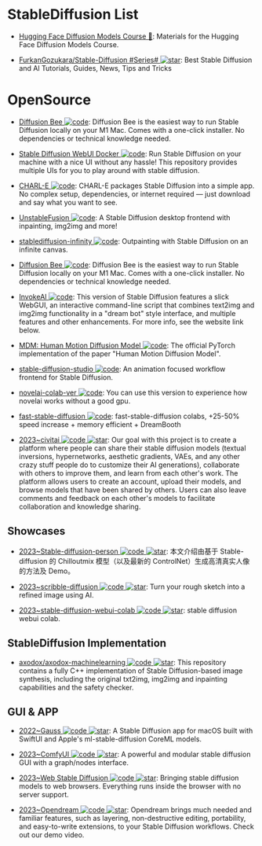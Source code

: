 # StableDiffusion List

- [Hugging Face Diffusion Models Course 🎥](https://github.com/huggingface/diffusion-models-class): Materials for the Hugging Face Diffusion Models Course.

- [FurkanGozukara/Stable-Diffusion #Series# ![star](https://img.shields.io/github/stars/FurkanGozukara/Stable-Diffusion)](https://github.com/FurkanGozukara/Stable-Diffusion): Best Stable Diffusion and AI Tutorials, Guides, News, Tips and Tricks

# OpenSource

- [Diffusion Bee ![code](https://ng-tech.icu/assets/code.svg)](https://github.com/divamgupta/diffusionbee-stable-diffusion-ui): Diffusion Bee is the easiest way to run Stable Diffusion locally on your M1 Mac. Comes with a one-click installer. No dependencies or technical knowledge needed.

- [Stable Diffusion WebUI Docker ![code](https://ng-tech.icu/assets/code.svg)](https://github.com/AbdBarho/stable-diffusion-webui-docker): Run Stable Diffusion on your machine with a nice UI without any hassle! This repository provides multiple UIs for you to play around with stable diffusion.

- [CHARL-E ![code](https://ng-tech.icu/assets/code.svg)](https://www.charl-e.com/): CHARL-E packages Stable Diffusion into a simple app. No complex setup, dependencies, or internet required — just download and say what you want to see.

- [UnstableFusion ![code](https://ng-tech.icu/assets/code.svg)](https://github.com/ahrm/UnstableFusion): A Stable Diffusion desktop frontend with inpainting, img2img and more!

- [stablediffusion-infinity ![code](https://ng-tech.icu/assets/code.svg)](https://github.com/lkwq007/stablediffusion-infinity): Outpainting with Stable Diffusion on an infinite canvas.

- [Diffusion Bee ![code](https://ng-tech.icu/assets/code.svg)](https://github.com/divamgupta/diffusionbee-stable-diffusion-ui): Diffusion Bee is the easiest way to run Stable Diffusion locally on your M1 Mac. Comes with a one-click installer. No dependencies or technical knowledge needed.

- [InvokeAI ![code](https://ng-tech.icu/assets/code.svg)](https://github.com/invoke-ai/InvokeAI): This version of Stable Diffusion features a slick WebGUI, an interactive command-line script that combines text2img and img2img functionality in a "dream bot" style interface, and multiple features and other enhancements. For more info, see the website link below.

- [MDM: Human Motion Diffusion Model ![code](https://ng-tech.icu/assets/code.svg)](https://github.com/GuyTevet/motion-diffusion-model): The official PyTorch implementation of the paper "Human Motion Diffusion Model".

- [stable-diffusion-studio ![code](https://ng-tech.icu/assets/code.svg)](https://github.com/amotile/stable-diffusion-studio): An animation focused workflow frontend for Stable Diffusion.

- [novelai-colab-ver ![code](https://ng-tech.icu/assets/code.svg)](https://github.com/JingShing/novelai-colab-ver): You can use this version to experience how novelai works without a good gpu.

- [fast-stable-diffusion ![code](https://ng-tech.icu/assets/code.svg)](https://github.com/TheLastBen/fast-stable-diffusion): fast-stable-diffusion colabs, +25-50% speed increase + memory efficient + DreamBooth

- [2023~civitai ![code](https://ng-tech.icu/assets/code.svg) ![star](https://img.shields.io/github/stars/civitai/civitai)](https://github.com/civitai/civitai): Our goal with this project is to create a platform where people can share their stable diffusion models (textual inversions, hypernetworks, aesthetic gradients, VAEs, and any other crazy stuff people do to customize their AI generations), collaborate with others to improve them, and learn from each other's work. The platform allows users to create an account, upload their models, and browse models that have been shared by others. Users can also leave comments and feedback on each other's models to facilitate collaboration and knowledge sharing.

## Showcases

- [2023~Stable-diffusion-person ![code](https://ng-tech.icu/assets/code.svg) ![star](https://img.shields.io/github/stars/KKGo1999/Stable-diffusion-person)](https://github.com/KKGo1999/Stable-diffusion-person): 本文介绍由基于 Stable-diffusion 的 Chilloutmix 模型（以及最新的 ControlNet）生成高清真实人像的方法及 Demo。

- [2023~scribble-diffusion ![code](https://ng-tech.icu/assets/code.svg) ![star](https://img.shields.io/github/stars/replicate/scribble-diffusion)](https://github.com/replicate/scribble-diffusion): Turn your rough sketch into a refined image using AI.

- [2023~stable-diffusion-webui-colab ![code](https://ng-tech.icu/assets/code.svg) ![star](https://img.shields.io/github/stars/camenduru/stable-diffusion-webui-colab)](https://github.com/camenduru/stable-diffusion-webui-colab): stable diffusion webui colab.

## StableDiffusion Implementation

- [axodox/axodox-machinelearning ![code](https://ng-tech.icu/assets/code.svg) ![star](https://img.shields.io/github/stars/axodox/axodox-machinelearning)](https://github.com/axodox/axodox-machinelearning): This repository contains a fully C++ implementation of Stable Diffusion-based image synthesis, including the original txt2img, img2img and inpainting capabilities and the safety checker.

## GUI & APP

- [2022~Gauss ![code](https://ng-tech.icu/assets/code.svg) ![star](https://img.shields.io/github/stars/justjake/Gauss)](https://github.com/justjake/Gauss): A Stable Diffusion app for macOS built with SwiftUI and Apple's ml-stable-diffusion CoreML models.

- [2023~ComfyUI ![code](https://ng-tech.icu/assets/code.svg) ![star](https://img.shields.io/github/stars/comfyanonymous/ComfyUI)](https://github.com/comfyanonymous/ComfyUI): A powerful and modular stable diffusion GUI with a graph/nodes interface.

- [2023~Web Stable Diffusion ![code](https://ng-tech.icu/assets/code.svg) ![star](https://img.shields.io/github/stars/mlc-ai/web-stable-diffusion)](https://github.com/mlc-ai/web-stable-diffusion): Bringing stable diffusion models to web browsers. Everything runs inside the browser with no server support.

- [2023~Opendream ![code](https://ng-tech.icu/assets/code.svg) ![star](https://img.shields.io/github/stars/varunshenoy/opendream)](https://github.com/varunshenoy/opendream): Opendream brings much needed and familiar features, such as layering, non-destructive editing, portability, and easy-to-write extensions, to your Stable Diffusion workflows. Check out our demo video.

